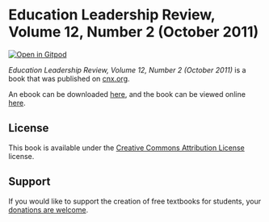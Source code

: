 # Education Leadership Review, Volume 12, Number 2 (October 2011)

[![Open in Gitpod](https://gitpod.io/button/open-in-gitpod.svg)](https://gitpod.io/from-referrer/)

_Education Leadership Review, Volume 12, Number 2 (October 2011)_ is a book that was published on [cnx.org](https://cnx.org/).

An ebook can be downloaded [here](https://github.com/cnx-user-books/cnxbook-education-leadership-review-volume-12-number-2-october-2011/releases/latest), and the book can be viewed online [here](https://github.com/cnx-user-books/cnxbook-education-leadership-review-volume-12-number-2-october-2011/releases/latest).

## License
This book is available under the [Creative Commons Attribution License](./LICENSE) license.

## Support
If you would like to support the creation of free textbooks for students, your [donations are welcome](https://riceconnect.rice.edu/donation/support-openstax-banner).
